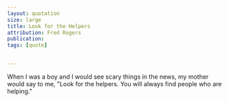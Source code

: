 ```yaml
---
layout: quotation
size: large
title: Look for the Helpers
attribution: Fred Rogers
publication:
tags: [quote]


---
```


When I was a boy and I would see scary things in the news, my mother would
say to me, "Look for the helpers. You will always find people who are helping."
